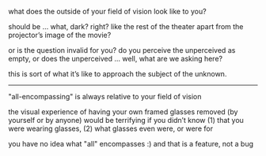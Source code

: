 what does the outside of your field of vision look like to you?

should be … what, dark? right? like the rest of the theater apart from the projector’s image of the movie?

or is the question invalid for you? do you perceive the unperceived as empty, or does the unperceived ... well, what are we asking here?

this is sort of what it’s like to approach the subject of the unknown.

---

"all-encompassing" is always relative to your field of vision

the visual experience of having your own framed glasses removed (by yourself or by anyone) would be terrifying if you didn’t know (1) that you were wearing glasses, (2) what glasses even were, or were for

you have no idea what "all" encompasses :) and that is a feature, not a bug
